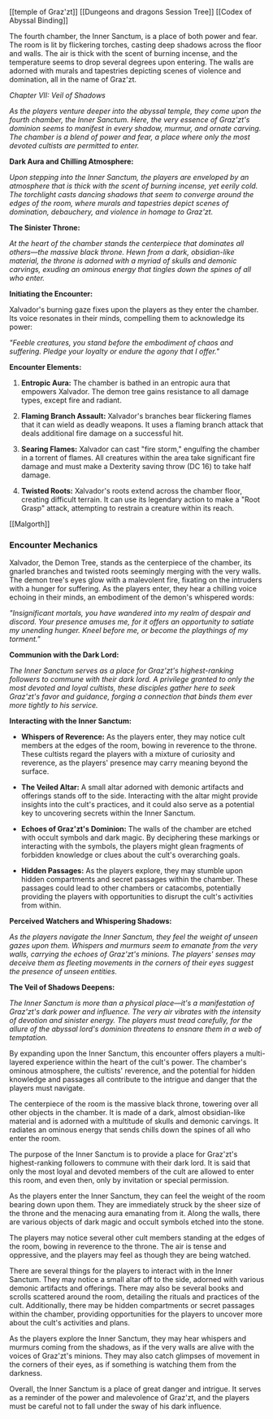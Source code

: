 [[temple of Graz'zt]]
[[Dungeons and dragons Session Tree]]
[[Codex of Abyssal Binding]]

The fourth chamber, the Inner Sanctum, is a place of both power and fear. The room is lit by flickering torches, casting deep shadows across the floor and walls. The air is thick with the scent of burning incense, and the temperature seems to drop several degrees upon entering. The walls are adorned with murals and tapestries depicting scenes of violence and domination, all in the name of Graz'zt.


_Chapter VII: Veil of Shadows_

_As the players venture deeper into the abyssal temple, they come upon the fourth chamber, the Inner Sanctum. Here, the very essence of Graz'zt's dominion seems to manifest in every shadow, murmur, and ornate carving. The chamber is a blend of power and fear, a place where only the most devoted cultists are permitted to enter._

**Dark Aura and Chilling Atmosphere:**

_Upon stepping into the Inner Sanctum, the players are enveloped by an atmosphere that is thick with the scent of burning incense, yet eerily cold. The torchlight casts dancing shadows that seem to converge around the edges of the room, where murals and tapestries depict scenes of domination, debauchery, and violence in homage to Graz'zt._

**The Sinister Throne:**

_At the heart of the chamber stands the centerpiece that dominates all others—the massive black throne. Hewn from a dark, obsidian-like material, the throne is adorned with a myriad of skulls and demonic carvings, exuding an ominous energy that tingles down the spines of all who enter._

**Initiating the Encounter:**

Xalvador's burning gaze fixes upon the players as they enter the chamber. Its voice resonates in their minds, compelling them to acknowledge its power:

_"Feeble creatures, you stand before the embodiment of chaos and suffering. Pledge your loyalty or endure the agony that I offer."_

**Encounter Elements:**

1. **Entropic Aura:** The chamber is bathed in an entropic aura that empowers Xalvador. The demon tree gains resistance to all damage types, except fire and radiant.
    
2. **Flaming Branch Assault:** Xalvador's branches bear flickering flames that it can wield as deadly weapons. It uses a flaming branch attack that deals additional fire damage on a successful hit.
    
3. **Searing Flames:** Xalvador can cast "fire storm," engulfing the chamber in a torrent of flames. All creatures within the area take significant fire damage and must make a Dexterity saving throw (DC 16) to take half damage.
    
4. **Twisted Roots:** Xalvador's roots extend across the chamber floor, creating difficult terrain. It can use its legendary action to make a "Root Grasp" attack, attempting to restrain a creature within its reach.

[[Malgorth]]

### Encounter Mechanics

Xalvador, the Demon Tree, stands as the centerpiece of the chamber, its gnarled branches and twisted roots seemingly merging with the very walls. The demon tree's eyes glow with a malevolent fire, fixating on the intruders with a hunger for suffering. As the players enter, they hear a chilling voice echoing in their minds, an embodiment of the demon's whispered words:

_"Insignificant mortals, you have wandered into my realm of despair and discord. Your presence amuses me, for it offers an opportunity to satiate my unending hunger. Kneel before me, or become the playthings of my torment."_

**Communion with the Dark Lord:**

_The Inner Sanctum serves as a place for Graz'zt's highest-ranking followers to commune with their dark lord. A privilege granted to only the most devoted and loyal cultists, these disciples gather here to seek Graz'zt's favor and guidance, forging a connection that binds them ever more tightly to his service._

**Interacting with the Inner Sanctum:**

- **Whispers of Reverence:** As the players enter, they may notice cult members at the edges of the room, bowing in reverence to the throne. These cultists regard the players with a mixture of curiosity and reverence, as the players' presence may carry meaning beyond the surface.
    
- **The Veiled Altar:** A small altar adorned with demonic artifacts and offerings stands off to the side. Interacting with the altar might provide insights into the cult's practices, and it could also serve as a potential key to uncovering secrets within the Inner Sanctum.
    
- **Echoes of Graz'zt's Dominion:** The walls of the chamber are etched with occult symbols and dark magic. By deciphering these markings or interacting with the symbols, the players might glean fragments of forbidden knowledge or clues about the cult's overarching goals.
    
- **Hidden Passages:** As the players explore, they may stumble upon hidden compartments and secret passages within the chamber. These passages could lead to other chambers or catacombs, potentially providing the players with opportunities to disrupt the cult's activities from within.
    

**Perceived Watchers and Whispering Shadows:**

_As the players navigate the Inner Sanctum, they feel the weight of unseen gazes upon them. Whispers and murmurs seem to emanate from the very walls, carrying the echoes of Graz'zt's minions. The players' senses may deceive them as fleeting movements in the corners of their eyes suggest the presence of unseen entities._

**The Veil of Shadows Deepens:**

_The Inner Sanctum is more than a physical place—it's a manifestation of Graz'zt's dark power and influence. The very air vibrates with the intensity of devotion and sinister energy. The players must tread carefully, for the allure of the abyssal lord's dominion threatens to ensnare them in a web of temptation._

By expanding upon the Inner Sanctum, this encounter offers players a multi-layered experience within the heart of the cult's power. The chamber's ominous atmosphere, the cultists' reverence, and the potential for hidden knowledge and passages all contribute to the intrigue and danger that the players must navigate.

The centerpiece of the room is the massive black throne, towering over all other objects in the chamber. It is made of a dark, almost obsidian-like material and is adorned with a multitude of skulls and demonic carvings. It radiates an ominous energy that sends chills down the spines of all who enter the room.

The purpose of the Inner Sanctum is to provide a place for Graz'zt's highest-ranking followers to commune with their dark lord. It is said that only the most loyal and devoted members of the cult are allowed to enter this room, and even then, only by invitation or special permission.

As the players enter the Inner Sanctum, they can feel the weight of the room bearing down upon them. They are immediately struck by the sheer size of the throne and the menacing aura emanating from it. Along the walls, there are various objects of dark magic and occult symbols etched into the stone.

The players may notice several other cult members standing at the edges of the room, bowing in reverence to the throne. The air is tense and oppressive, and the players may feel as though they are being watched.

There are several things for the players to interact with in the Inner Sanctum. They may notice a small altar off to the side, adorned with various demonic artifacts and offerings. There may also be several books and scrolls scattered around the room, detailing the rituals and practices of the cult. Additionally, there may be hidden compartments or secret passages within the chamber, providing opportunities for the players to uncover more about the cult's activities and plans.

As the players explore the Inner Sanctum, they may hear whispers and murmurs coming from the shadows, as if the very walls are alive with the voices of Graz'zt's minions. They may also catch glimpses of movement in the corners of their eyes, as if something is watching them from the darkness.

Overall, the Inner Sanctum is a place of great danger and intrigue. It serves as a reminder of the power and malevolence of Graz'zt, and the players must be careful not to fall under the sway of his dark influence.